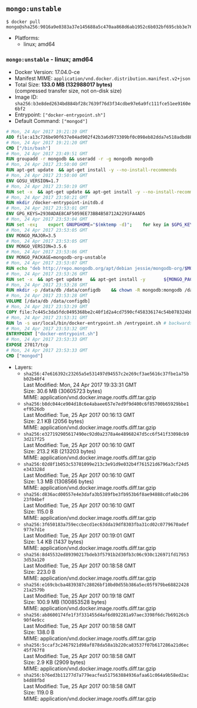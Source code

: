 ## `mongo:unstable`

```console
$ docker pull mongo@sha256:9016a9e0383a37e145688a5c470aa868d6ab1952c6b032bf695cbb3e76f43e90
```

-	Platforms:
	-	linux; amd64

### `mongo:unstable` - linux; amd64

-	Docker Version: 17.04.0-ce
-	Manifest MIME: `application/vnd.docker.distribution.manifest.v2+json`
-	Total Size: **133.0 MB (132988017 bytes)**  
	(compressed transfer size, not on-disk size)
-	Image ID: `sha256:b3e8ded2634bd884bf28c7639f76d3f34cdbe97e6a9fc111fce51ee9160e6bf2`
-	Entrypoint: `["docker-entrypoint.sh"]`
-	Default Command: `["mongod"]`

```dockerfile
# Mon, 24 Apr 2017 19:21:19 GMT
ADD file:a13c726be90f637e04ad902f42b3a6d973309bf0c098eb82dda7e518adbd8833 in / 
# Mon, 24 Apr 2017 19:21:20 GMT
CMD ["/bin/bash"]
# Mon, 24 Apr 2017 23:49:51 GMT
RUN groupadd -r mongodb && useradd -r -g mongodb mongodb
# Mon, 24 Apr 2017 23:50:00 GMT
RUN apt-get update 	&& apt-get install -y --no-install-recommends 		jq 		numactl 	&& rm -rf /var/lib/apt/lists/*
# Mon, 24 Apr 2017 23:50:00 GMT
ENV GOSU_VERSION=1.7
# Mon, 24 Apr 2017 23:50:19 GMT
RUN set -x 	&& apt-get update && apt-get install -y --no-install-recommends ca-certificates wget && rm -rf /var/lib/apt/lists/* 	&& wget -O /usr/local/bin/gosu "https://github.com/tianon/gosu/releases/download/$GOSU_VERSION/gosu-$(dpkg --print-architecture)" 	&& wget -O /usr/local/bin/gosu.asc "https://github.com/tianon/gosu/releases/download/$GOSU_VERSION/gosu-$(dpkg --print-architecture).asc" 	&& export GNUPGHOME="$(mktemp -d)" 	&& gpg --keyserver ha.pool.sks-keyservers.net --recv-keys B42F6819007F00F88E364FD4036A9C25BF357DD4 	&& gpg --batch --verify /usr/local/bin/gosu.asc /usr/local/bin/gosu 	&& rm -r "$GNUPGHOME" /usr/local/bin/gosu.asc 	&& chmod +x /usr/local/bin/gosu 	&& gosu nobody true 	&& apt-get purge -y --auto-remove ca-certificates wget
# Mon, 24 Apr 2017 23:50:21 GMT
RUN mkdir /docker-entrypoint-initdb.d
# Mon, 24 Apr 2017 23:53:01 GMT
ENV GPG_KEYS=2930ADAE8CAF5059EE73BB4B58712A2291FA4AD5
# Mon, 24 Apr 2017 23:53:04 GMT
RUN set -ex; 	export GNUPGHOME="$(mktemp -d)"; 	for key in $GPG_KEYS; do 		gpg --keyserver ha.pool.sks-keyservers.net --recv-keys "$key"; 	done; 	gpg --export $GPG_KEYS > /etc/apt/trusted.gpg.d/mongodb.gpg; 	rm -r "$GNUPGHOME"; 	apt-key list
# Mon, 24 Apr 2017 23:53:05 GMT
ENV MONGO_MAJOR=3.5
# Mon, 24 Apr 2017 23:53:05 GMT
ENV MONGO_VERSION=3.5.6
# Mon, 24 Apr 2017 23:53:06 GMT
ENV MONGO_PACKAGE=mongodb-org-unstable
# Mon, 24 Apr 2017 23:53:07 GMT
RUN echo "deb http://repo.mongodb.org/apt/debian jessie/mongodb-org/$MONGO_MAJOR main" > /etc/apt/sources.list.d/mongodb-org.list
# Mon, 24 Apr 2017 23:53:26 GMT
RUN set -x 	&& apt-get update 	&& apt-get install -y 		${MONGO_PACKAGE}=$MONGO_VERSION 		${MONGO_PACKAGE}-server=$MONGO_VERSION 		${MONGO_PACKAGE}-shell=$MONGO_VERSION 		${MONGO_PACKAGE}-mongos=$MONGO_VERSION 		${MONGO_PACKAGE}-tools=$MONGO_VERSION 	&& rm -rf /var/lib/apt/lists/* 	&& rm -rf /var/lib/mongodb 	&& mv /etc/mongod.conf /etc/mongod.conf.orig
# Mon, 24 Apr 2017 23:53:28 GMT
RUN mkdir -p /data/db /data/configdb 	&& chown -R mongodb:mongodb /data/db /data/configdb
# Mon, 24 Apr 2017 23:53:28 GMT
VOLUME [/data/db /data/configdb]
# Mon, 24 Apr 2017 23:53:29 GMT
COPY file:7c445c3da5fdc0495368be2c40f1d2a4cd7590cf458336174c54b078324bb71f in /usr/local/bin/ 
# Mon, 24 Apr 2017 23:53:31 GMT
RUN ln -s usr/local/bin/docker-entrypoint.sh /entrypoint.sh # backwards compat
# Mon, 24 Apr 2017 23:53:32 GMT
ENTRYPOINT ["docker-entrypoint.sh"]
# Mon, 24 Apr 2017 23:53:33 GMT
EXPOSE 27017/tcp
# Mon, 24 Apr 2017 23:53:33 GMT
CMD ["mongod"]
```

-	Layers:
	-	`sha256:47e616392c23265a5e531497d94557c2e269cf3ae5616c37fbe1a75bb02b40f4`  
		Last Modified: Mon, 24 Apr 2017 19:33:31 GMT  
		Size: 30.6 MB (30605723 bytes)  
		MIME: application/vnd.docker.image.rootfs.diff.tar.gzip
	-	`sha256:b8dc044ce904d18c6e4abaee657e7ed9f9d400c6f85700b65929bbe1ef9526db`  
		Last Modified: Tue, 25 Apr 2017 00:16:13 GMT  
		Size: 2.1 KB (2056 bytes)  
		MIME: application/vnd.docker.image.rootfs.diff.tar.gzip
	-	`sha256:e327192905617490ec92d0a2378a4e48968247d5cc6f541f33098cb93d217f25`  
		Last Modified: Tue, 25 Apr 2017 00:16:10 GMT  
		Size: 213.2 KB (213203 bytes)  
		MIME: application/vnd.docker.image.rootfs.diff.tar.gzip
	-	`sha256:02d8f1b053c53701099e213c3e91d9e032b4f761521d6796a3cf24d5e343328d`  
		Last Modified: Tue, 25 Apr 2017 00:16:10 GMT  
		Size: 1.3 MB (1308566 bytes)  
		MIME: application/vnd.docker.image.rootfs.diff.tar.gzip
	-	`sha256:d836acd00557e4e3dafa3b5389fbe3fb953b6f8ae94888cdfa6bc20623f04bef`  
		Last Modified: Tue, 25 Apr 2017 00:16:10 GMT  
		Size: 115.0 B  
		MIME: application/vnd.docker.image.rootfs.diff.tar.gzip
	-	`sha256:3f650183a759eccbecd1ec63dda19df8303fba31cd02c0779670adef977e7d1e`  
		Last Modified: Tue, 25 Apr 2017 00:19:01 GMT  
		Size: 1.4 KB (1437 bytes)  
		MIME: application/vnd.docker.image.rootfs.diff.tar.gzip
	-	`sha256:8d45532ed89390217bdeb3f5791b2d30fb3c06c930c126971fd179533d53a120`  
		Last Modified: Tue, 25 Apr 2017 00:18:58 GMT  
		Size: 223.0 B  
		MIME: application/vnd.docker.image.rootfs.diff.tar.gzip
	-	`sha256:e169cbcba4839387c28026bf10bd0d55b386a5ec05f979be6882242821a2579b`  
		Last Modified: Tue, 25 Apr 2017 00:19:18 GMT  
		Size: 100.9 MB (100853528 bytes)  
		MIME: application/vnd.docker.image.rootfs.diff.tar.gzip
	-	`sha256:ab8600174fe1f3f331455d4af6d892281a97aec3398f6dc7b69126cb90f4e9cc`  
		Last Modified: Tue, 25 Apr 2017 00:18:58 GMT  
		Size: 138.0 B  
		MIME: application/vnd.docker.image.rootfs.diff.tar.gzip
	-	`sha256:5ccaf3c2467921d98af878da58a1b220ca83537f07b617286a21d6ec45f767f8`  
		Last Modified: Tue, 25 Apr 2017 00:18:58 GMT  
		Size: 2.9 KB (2909 bytes)  
		MIME: application/vnd.docker.image.rootfs.diff.tar.gzip
	-	`sha256:b76ed3b11277d7a779eacfea517563884936afaa61c064a9b58ed2acb4d88fbd`  
		Last Modified: Tue, 25 Apr 2017 00:18:58 GMT  
		Size: 119.0 B  
		MIME: application/vnd.docker.image.rootfs.diff.tar.gzip

